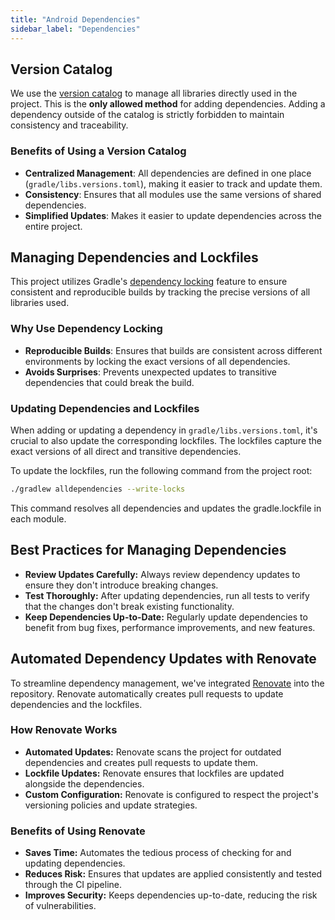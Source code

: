 ```yaml
---
title: "Android Dependencies"
sidebar_label: "Dependencies"
---
```


## Version Catalog

We use the [version catalog](https://docs.gradle.org/current/userguide/version_catalogs.html) to manage all libraries directly used in the project. This is the **only allowed method** for adding dependencies. Adding a dependency outside of the catalog is strictly forbidden to maintain consistency and traceability.

### Benefits of Using a Version Catalog

- **Centralized Management**: All dependencies are defined in one place (`gradle/libs.versions.toml`), making it easier to track and update them.
- **Consistency**: Ensures that all modules use the same versions of shared dependencies.
- **Simplified Updates**: Makes it easier to update dependencies across the entire project.

## Managing Dependencies and Lockfiles

This project utilizes Gradle's [dependency locking](https://docs.gradle.org/current/userguide/dependency_locking.html) feature to ensure consistent and reproducible builds by tracking the precise versions of all libraries used.

### Why Use Dependency Locking

- **Reproducible Builds**: Ensures that builds are consistent across different environments by locking the exact versions of all dependencies.
- **Avoids Surprises**: Prevents unexpected updates to transitive dependencies that could break the build.

### Updating Dependencies and Lockfiles

When adding or updating a dependency in `gradle/libs.versions.toml`, it's crucial to also update the corresponding lockfiles. The lockfiles capture the exact versions of all direct and transitive dependencies.

To update the lockfiles, run the following command from the project root:

```bash
./gradlew alldependencies --write-locks
```

This command resolves all dependencies and updates the gradle.lockfile in each module.

## Best Practices for Managing Dependencies

- **Review Updates Carefully:** Always review dependency updates to ensure they don't introduce breaking changes.
- **Test Thoroughly:** After updating dependencies, run all tests to verify that the changes don't break existing functionality.
- **Keep Dependencies Up-to-Date:** Regularly update dependencies to benefit from bug fixes, performance improvements, and new features.

## Automated Dependency Updates with Renovate

To streamline dependency management, we've integrated [Renovate](https://docs.renovatebot.com/) into the repository. Renovate automatically creates pull requests to update dependencies and the lockfiles.

### How Renovate Works

- **Automated Updates:** Renovate scans the project for outdated dependencies and creates pull requests to update them.
- **Lockfile Updates:** Renovate ensures that lockfiles are updated alongside the dependencies.
- **Custom Configuration:** Renovate is configured to respect the project's versioning policies and update strategies.

### Benefits of Using Renovate

- **Saves Time:** Automates the tedious process of checking for and updating dependencies.
- **Reduces Risk:** Ensures that updates are applied consistently and tested through the CI pipeline.
- **Improves Security:** Keeps dependencies up-to-date, reducing the risk of vulnerabilities.
